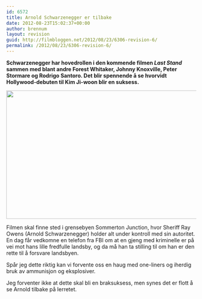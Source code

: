 ```yaml
---
id: 6572
title: Arnold Schwarzenegger er tilbake
date: 2012-08-23T15:02:37+00:00
author: brennum
layout: revision
guid: http://filmbloggen.net/2012/08/23/6306-revision-6/
permalink: /2012/08/23/6306-revision-6/
---
```

**Schwarzenegger har hovedrollen i den kommende filmen _Last Stand_ sammen med blant andre Forest Whitaker, Johnny Knoxville, Peter Stormare og Rodrigo Santoro. Det blir spennende å se hvorvidt Hollywood-debuten til Kim Ji-woon blir en suksess.**

<a href="http://filmbloggen.net/?attachment_id=6559" rel="attachment wp-att-6559"><img class="alignnone size-large wp-image-6559" src="http://filmbloggen.net/wp-content/uploads//2012/08/the-last-stand-620x340.jpg" alt="" width="620" height="340" /></a>

Filmen skal finne sted i grensebyen Sommerton Junction, hvor Sheriff Ray Owens (Arnold Schwarzenegger) holder alt under kontroll med sin autoritet. En dag får vedkomne en telefon fra FBI om at en gjeng med kriminelle er på vei mot hans lille fredfulle landsby, og da må han ta stilling til om han er den rette til å forsvare landsbyen.

Spår jeg dette riktig kan vi forvente oss en haug med one-liners og iherdig bruk av ammunisjon og eksplosiver.

Jeg forventer ikke at dette skal bli en braksuksess, men synes det er flott å se Arnold tilbake på lerretet.

&nbsp;

<div class="video-shortcode">
</div>